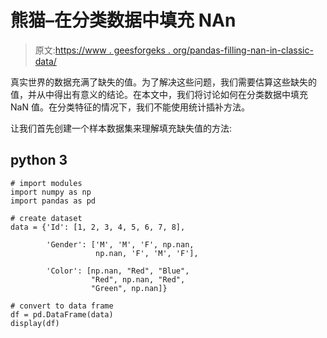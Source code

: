 # 熊猫–在分类数据中填充 NAn

> 原文:[https://www . geesforgeks . org/pandas-filling-nan-in-classic-data/](https://www.geeksforgeeks.org/pandas-filling-nan-in-categorical-data/)

真实世界的数据充满了缺失的值。为了解决这些问题，我们需要估算这些缺失的值，并从中得出有意义的结论。在本文中，我们将讨论如何在分类数据中填充 NaN 值。在分类特征的情况下，我们不能使用统计插补方法。

让我们首先创建一个样本数据集来理解填充缺失值的方法:

## python 3

```
# import modules
import numpy as np
import pandas as pd

# create dataset
data = {'Id': [1, 2, 3, 4, 5, 6, 7, 8],

        'Gender': ['M', 'M', 'F', np.nan,
                   np.nan, 'F', 'M', 'F'],

        'Color': [np.nan, "Red", "Blue",
                  "Red", np.nan, "Red",
                  "Green", np.nan]}

# convert to data frame
df = pd.DataFrame(data)
display(df)
```